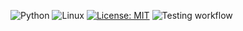 ![Python](https://img.shields.io/badge/Python-3.13%2B-blue) ![Linux](https://img.shields.io/badge/Linux-FCC624?style=for-the-badge&logo=linux&logoColor=black) [![License: MIT](https://img.shields.io/badge/License-MIT-yellow.svg)](https://opensource.org/licenses/MIT) ![Testing workflow](https://github.com/CSC510-Software-Engineering-Fall-2024/HW-1/actions/workflows/main.yml/badge.svg)

<!-- TESTS PASSING BADGE -->
